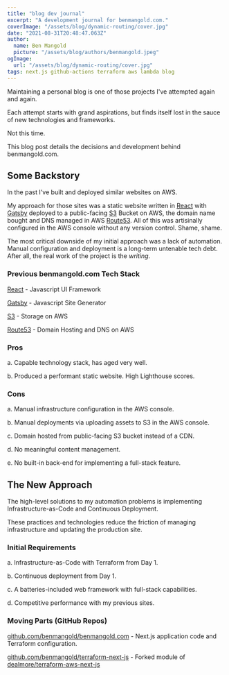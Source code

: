 ```yaml
---
title: "blog dev journal"
excerpt: "A development journal for benmangold.com."
coverImage: "/assets/blog/dynamic-routing/cover.jpg"
date: "2021-08-31T20:48:47.063Z"
author:
  name: Ben Mangold
  picture: "/assets/blog/authors/benmangold.jpeg"
ogImage:
  url: "/assets/blog/dynamic-routing/cover.jpg"
tags: next.js github-actions terraform aws lambda blog
---
```


Maintaining a personal blog is one of those projects I've attempted again and again.

Each attempt starts with grand aspirations, but finds itself lost in the sauce of new technologies and frameworks.

Not this time.

This blog post details the decisions and development behind benmangold.com.

## Some Backstory

In the past I've built and deployed similar websites on AWS.

My approach for those sites was a static website written in [React](https://reactjs.org/) with [Gatsby](https://www.gatsbyjs.com/) deployed to a public-facing [S3](https://aws.amazon.com/s3/) Bucket on AWS, the domain name bought and DNS managed in AWS [Route53](https://aws.amazon.com/route53/). All of this was artisinally configured in the AWS console without any version control. Shame, shame.

The most critical downside of my initial approach was a lack of automation. Manual configuration and deployment is a long-term untenable tech debt. After all, the real work of the project is the _writing_.

### Previous benmangold.com Tech Stack

[React](https://reactjs.org/) - Javascript UI Framework

[Gatsby](https://www.gatsbyjs.com/) - Javascript Site Generator

[S3](https://aws.amazon.com/s3/) - Storage on AWS

[Route53](https://aws.amazon.com/route53/) - Domain Hosting and DNS on AWS

### Pros

a. Capable technology stack, has aged very well.

b. Produced a performant static website. High Lighthouse scores.

### Cons

a. Manual infrastructure configuration in the AWS console.

b. Manual deployments via uploading assets to S3 in the AWS console.

c. Domain hosted from public-facing S3 bucket instead of a CDN.

d. No meaningful content management.

e. No built-in back-end for implementing a full-stack feature.

## The New Approach

The high-level solutions to my automation problems is implementing Infrastructure-as-Code and Continuous Deployment.

These practices and technologies reduce the friction of managing infrastructure and updating the production site.

### Initial Requirements

a. Infrastructure-as-Code with Terraform from Day 1.

b. Continuous deployment from Day 1.

c. A batteries-included web framework with full-stack capabilities.

d. Competitive performance with my previous sites.

### Moving Parts (GitHub Repos)

[github.com/benmangold/benmangold.com](https://github.com/benmangold/benmangold.com) - Next.js application code and Terraform configuration.

[github.com/benmangold/terraform-next-js](https://github.com/benmangold/terraform-aws-next-js) - Forked module of [dealmore/terraform-aws-next-js](https://github.com/dealmore/terraform-aws-next-js)
